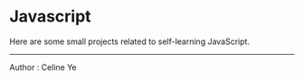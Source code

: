 # Javascript
Here are some small projects related to self-learning JavaScript.
___
Author : Celine Ye
